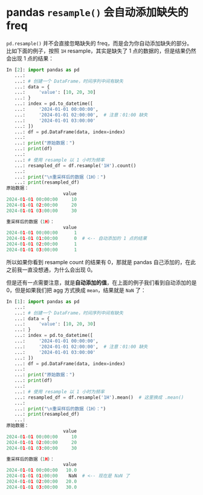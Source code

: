 # pandas `resample()` 会自动添加缺失的 freq

`pd.resample()` 并不会直接忽略缺失的 freq，而是会为你自动添加缺失的部分。比如下面的例子，按照 `1H` resample，其实是缺失了 1 点的数据的，但是结果仍然会出现 1 点的结果：

```python
In [2]: import pandas as pd
   ...: 
   ...: # 创建一个 DataFrame，时间序列中间有缺失
   ...: data = {
   ...:     'value': [10, 20, 30]
   ...: }
   ...: index = pd.to_datetime([
   ...:     '2024-01-01 00:00:00',
   ...:     '2024-01-01 02:00:00',  # 注意：01:00 缺失
   ...:     '2024-01-01 03:00:00'
   ...: ])
   ...: df = pd.DataFrame(data, index=index)
   ...: 
   ...: print("原始数据：")
   ...: print(df)
   ...: 
   ...: # 使用 resample 以 1 小时为频率
   ...: resampled_df = df.resample('1H').count()
   ...: 
   ...: print("\n重采样后的数据（1H）：")
   ...: print(resampled_df)
原始数据：
                     value
2024-01-01 00:00:00     10
2024-01-01 02:00:00     20
2024-01-01 03:00:00     30

重采样后的数据（1H）：
                     value
2024-01-01 00:00:00      1
2024-01-01 01:00:00      0  # <-- 自动添加的 1 点的结果
2024-01-01 02:00:00      1
2024-01-01 03:00:00      1
```

所以如果你看到 resample count 的结果有 0，那就是 pandas 自己添加的，在此之前我一直没想通，为什么会出现 0。

但是还有一点需要注意，就是**自动添加的值**，在上面的例子我们看到自动添加的是 0，但是如果我们把 agg 方式换成 `mean`，结果就是 `NaN` 了：

```python
In [1]: import pandas as pd
   ...: 
   ...: # 创建一个 DataFrame，时间序列中间有缺失
   ...: data = {
   ...:     'value': [10, 20, 30]
   ...: }
   ...: index = pd.to_datetime([
   ...:     '2024-01-01 00:00:00',
   ...:     '2024-01-01 02:00:00',  # 注意：01:00 缺失
   ...:     '2024-01-01 03:00:00'
   ...: ])
   ...: df = pd.DataFrame(data, index=index)
   ...: 
   ...: print("原始数据：")
   ...: print(df)
   ...: 
   ...: # 使用 resample 以 1 小时为频率
   ...: resampled_df = df.resample('1H').mean()  # 这里换成 .mean()
   ...: 
   ...: print("\n重采样后的数据（1H）：")
   ...: print(resampled_df)
   ...: 
原始数据：
                     value
2024-01-01 00:00:00     10
2024-01-01 02:00:00     20
2024-01-01 03:00:00     30

重采样后的数据（1H）：
                     value
2024-01-01 00:00:00   10.0
2024-01-01 01:00:00    NaN  # <-- 现在是 NaN 了
2024-01-01 02:00:00   20.0
2024-01-01 03:00:00   30.0
```
